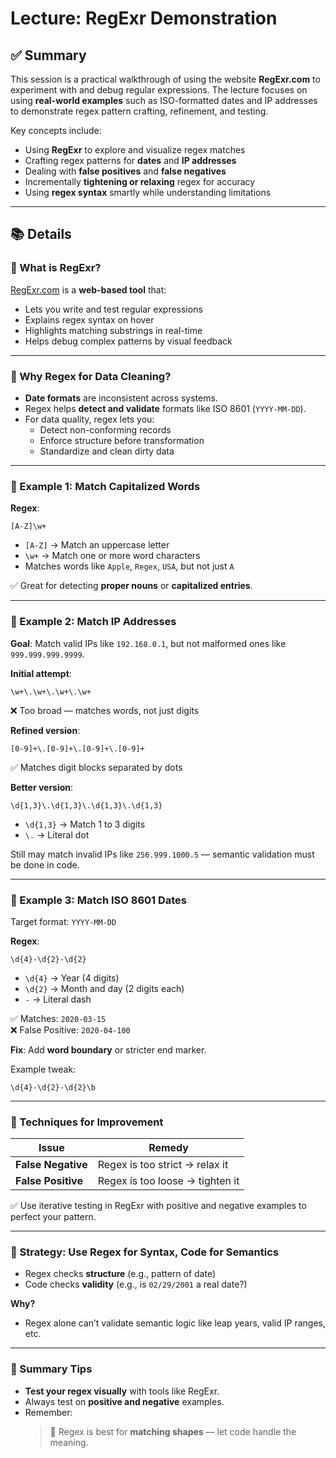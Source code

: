 # Lecture: RegExr Demonstration

## ✅ Summary

This session is a practical walkthrough of using the website **RegExr.com** to experiment with and debug regular expressions. The lecture focuses on using **real-world examples** such as ISO-formatted dates and IP addresses to demonstrate regex pattern crafting, refinement, and testing.

Key concepts include:
- Using **RegExr** to explore and visualize regex matches
- Crafting regex patterns for **dates** and **IP addresses**
- Dealing with **false positives** and **false negatives**
- Incrementally **tightening or relaxing** regex for accuracy
- Using **regex syntax** smartly while understanding limitations

---

## 📚 Details

### 🔸 What is RegExr?

[RegExr.com](https://regexr.com) is a **web-based tool** that:
- Lets you write and test regular expressions
- Explains regex syntax on hover
- Highlights matching substrings in real-time
- Helps debug complex patterns by visual feedback

---

### 🔸 Why Regex for Data Cleaning?

- **Date formats** are inconsistent across systems.
- Regex helps **detect and validate** formats like ISO 8601 (`YYYY-MM-DD`).
- For data quality, regex lets you:
  - Detect non-conforming records
  - Enforce structure before transformation
  - Standardize and clean dirty data

---

### 🔸 Example 1: Match Capitalized Words

**Regex**:
```regex
[A-Z]\w+
```

- `[A-Z]` → Match an uppercase letter
- `\w+` → Match one or more word characters
- Matches words like `Apple`, `Regex`, `USA`, but not just `A`

✅ Great for detecting **proper nouns** or **capitalized entries**.

---

### 🔸 Example 2: Match IP Addresses

**Goal**: Match valid IPs like `192.168.0.1`, but not malformed ones like `999.999.999.9999`.

**Initial attempt**:
```regex
\w+\.\w+\.\w+\.\w+
```
❌ Too broad — matches words, not just digits

**Refined version**:
```regex
[0-9]+\.[0-9]+\.[0-9]+\.[0-9]+
```
✅ Matches digit blocks separated by dots

**Better version**:
```regex
\d{1,3}\.\d{1,3}\.\d{1,3}\.\d{1,3}
```
- `\d{1,3}` → Match 1 to 3 digits
- `\.` → Literal dot

Still may match invalid IPs like `256.999.1000.5` — semantic validation must be done in code.

---

### 🔸 Example 3: Match ISO 8601 Dates

Target format: `YYYY-MM-DD`

**Regex**:
```regex
\d{4}-\d{2}-\d{2}
```

- `\d{4}` → Year (4 digits)
- `\d{2}` → Month and day (2 digits each)
- `-` → Literal dash

✅ Matches: `2020-03-15`  
❌ False Positive: `2020-04-100`

**Fix**: Add **word boundary** or stricter end marker.

Example tweak:
```regex
\d{4}-\d{2}-\d{2}\b
```

---

### 🔸 Techniques for Improvement

| Issue            | Remedy                          |
|------------------|----------------------------------|
| **False Negative** | Regex is too strict → relax it |
| **False Positive** | Regex is too loose → tighten it |

✅ Use iterative testing in RegExr with positive and negative examples to perfect your pattern.

---

### 🔸 Strategy: Use Regex for Syntax, Code for Semantics

- Regex checks **structure** (e.g., pattern of date)
- Code checks **validity** (e.g., is `02/29/2001` a real date?)

**Why?**
- Regex alone can’t validate semantic logic like leap years, valid IP ranges, etc.

---

### 🔸 Summary Tips

- **Test your regex visually** with tools like RegExr.
- Always test on **positive and negative** examples.
- Remember:
  > 🔧 Regex is best for **matching shapes** — let code handle the meaning.